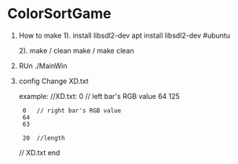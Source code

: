 # ColorSortGame
1. How to make
	1). install libsdl2-dev
		apt install libsdl2-dev #ubuntu

	2). make / clean
		make / make clean

2. RUn
	./MainWin

3. config
	Change XD.txt

	example:
	//XD.txt:
		0	// left bar's RGB value
		64
		125

		0	// right bar's RGB value
		64
		63

		20	//length
	// XD.txt end
